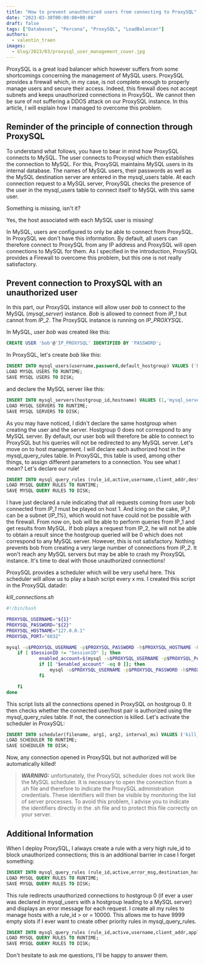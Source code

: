 ```yaml
---
title: "How to prevent unauthorized users from connecting to ProxySQL"
date: "2023-03-30T00:00:00+00:00"
draft: false
tags: ["Databases", "Percona", "ProxySQL", "LoadBalancer"]
authors:
  - valentin_traen
images:
  - blog/2023/03/proxysql_user_management_cover.jpg
---
```


ProxySQL is a great load balancer which however suffers from some shortcomings concerning the management of MySQL users. ProxySQL provides a firewall which, in my case, is not complete enough to properly manage users and secure their access. Indeed, this firewall does not accept subnets and keeps unauthorized connections in ProxySQL. We cannot then be sure of not suffering a DDOS attack on our ProxySQL instance. In this article, I will explain how I managed to overcome this problem.

## Reminder of the principle of connection through ProxySQL

To understand what follows, you have to bear in mind how ProxySQL connects to MySQL. The user connects to Proxysql which then establishes the connection to MySQL. For this, ProxySQL maintains MySQL users in its internal database. The names of MySQL users, their passwords as well as the MySQL destination server are entered in the mysql_users table. At each connection request to a MySQL server, ProxySQL checks the presence of the user in the mysql_users table to connect itself to MySQL with this same user.

Something is missing, isn't it?

Yes, the host associated with each MySQL user is missing!

In MySQL, users are configured to only be able to connect from ProxySQL. In ProxySQL we don't have this information. By default, all users can therefore connect to ProxySQL from any IP address and ProxySQL will open connections to MySQL for them. As I specified in the introduction, ProxySQL provides a Firewall to overcome this problem, but this one is not really satisfactory.

## Prevent connection to ProxySQL with an unauthorized user

In this part, our ProxySQL instance will allow user _bob_ to connect to the MySQL (*mysql_server*) instance. _Bob_ is allowed to connect from *IP_1* but cannot from *IP_2*. The ProxySQL instance is running on *IP_PROXYSQL*.

In MySQL, user *bob* was created like this:

```sql
CREATE USER 'bob'@'IP_PROXYSQL' IDENTIFIED BY 'PASSWORD';
```

In ProxySQL, let's create *bob* like this:
```sql
INSERT INTO mysql_users(username,password,default_hostgroup) VALUES ('bob','PASSWORD',0);
LOAD MYSQL USERS TO RUNTIME;
SAVE MYSQL USERS TO DISK;
```
and declare the MySQL server like this:
```sql
INSERT INTO mysql_servers(hostgroup_id,hostname) VALUES (1,'mysql_server');
LOAD MYSQL SERVERS TO RUNTIME;
SAVE MYSQL SERVERS TO DISK;
```
As you may have noticed, I didn't declare the same hostgroup when creating the user and the server. Hostgroup 0 does not correspond to any MySQL server. By default, our user bob will therefore be able to connect to ProxySQL but his queries will not be redirected to any MySQL server. Let's move on to host management. I will declare each authorized host in the mysql_query_rules table. In ProxySQL, this table is used, among other things, to assign different parameters to a connection. You see what I mean? Let's declare our rule!
```sql
INSERT INTO mysql_query_rules (rule_id,active,username,client_addr,destination_hostgroup,apply) VALUES (1,1,'bob','IP_1',1,1);
LOAD MYSQL QUERY RULES TO RUNTIME;
SAVE MYSQL QUERY RULES TO DISK;
```
I have just declared a rule indicating that all requests coming from user bob connected from *IP_1* must be played on host 1. And icing on the cake, *IP_1* can be a subnet (*IP_1%*), which would not have could not be possible with the firewall. From now on, bob will be able to perform queries from IP_1 and get results from MySQL. If bob plays a request from IP_2, he will not be able to obtain a result since the hostgroup queried will be 0 which does not correspond to any MySQL server. However, this is not satisfactory. Nothing prevents bob from creating a very large number of connections from *IP_2*. It won't reach any MySQL servers but may be able to crash my ProxySQL instance. It's time to deal with those unauthorized connections!

ProxySQL provides a scheduler which will be very useful here. This scheduler will allow us to play a bash script every x ms. I created this script in the ProxySQL datadir:

*kill_connections.sh*
```bash
#!/bin/bash

PROXYSQL_USERNAME="${1}"
PROXYSQL_PASSWORD="${2}"
PROXYSQL_HOSTNAME="127.0.0.1"
PROXYSQL_PORT="6032"

mysql -u$PROXYSQL_USERNAME -p$PROXYSQL_PASSWORD -h$PROXYSQL_HOSTNAME -P$PROXYSQL_PORT -e "SELECT SessionID,user,cli_host FROM stats_mysql_processlist WHERE hostgroup = 0" | while read SessionID user cli_host; do
    if [ $SessionID != "SessionID" ]; then
            enabled_account=$(mysql -u$PROXYSQL_USERNAME -p$PROXYSQL_PASSWORD -h$PROXYSQL_HOSTNAME -P$PROXYSQL_PORT -se"SELECT count(*) FROM mysql_query_rules WHERE username = '$user' and '$cli_host' LIKE client_addr;")
            if [[ "$enabled_account" -eq 0 ]]; then
                mysql -u$PROXYSQL_USERNAME -p$PROXYSQL_PASSWORD -h$PROXYSQL_HOSTNAME -P$PROXYSQL_PORT -e "KILL CONNECTION $SessionID"
            fi

    fi
done
```
This script lists all the connections opened in ProxySQL on hostgroup 0. It then checks whether the connected user/host pair is authorized using the mysql_query_rules table. If not, the connection is killed. Let's activate the scheduler in ProxySQL:
```sql
INSERT INTO scheduler(filename, arg1, arg2, interval_ms) VALUES ('kill_connections.sh','proxysql_admin_user','proxysql_admin_password', 1000);
LOAD SCHEDULER TO RUNTIME;
SAVE SCHEDULER TO DISK;
```
Now, any connection opened in ProxySQL but not authorized will be automatically killed!

>  **_WARNING:_**  unfortunately, the ProxySQL scheduler does not work like the MySQL scheduler. It is necessary to open the connection from a .sh file and therefore to indicate the ProxySQL administration credentials. These identifiers will then be visible by monitoring the list of server processes. To avoid this problem, I advise you to indicate the identifiers directly in the .sh file and to protect this file correctly on your server.

## Additional Information

When I deploy ProxySQL, I always create a rule with a very high rule_id to block unauthorized connections; this is an additional barrier in case I forget something:
```sql
INSERT INTO mysql_query_rules (rule_id,active,error_msg,destination_hostgroup) VALUES (999999999,1,'ProxySQL : Access denied',0);
LOAD MYSQL QUERY RULES TO RUNTIME;
SAVE MYSQL QUERY RULES TO DISK;
```
This rule redirects unauthorized connections to hostgroup 0 (if ever a user was declared in mysql_users with a hostgroup leading to a MySQL server) and displays an error message for each request.
I create all my rules to manage hosts with a rule_id > or = 10000. This allows me to have 9999 empty slots if I ever want to create other priority rules in mysql_query_rules.
```sql
INSERT INTO mysql_query_rules (rule_id,active,username,client_addr,apply) VALUES ((SELECT IFNULL(MAX(rule_id)+1,10000) FROM mysql_query_rules WHERE rule_id != (SELECT MAX(rule_id) FROM mysql_query_rules) AND rule_id > 9999),1,'USERNAME','HOST',1);
LOAD MYSQL QUERY RULES TO RUNTIME;
SAVE MYSQL QUERY RULES TO DISK;
```
Don't hesitate to ask me questions, I'll be happy to answer them.


